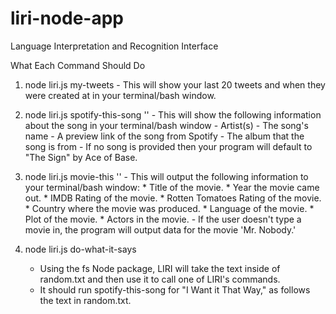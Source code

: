# liri-node-app
Language Interpretation and Recognition Interface

What Each Command Should Do
 1) node liri.js my-tweets
         - This will show your last 20 tweets and when they were created at in your terminal/bash window.

 2) node liri.js spotify-this-song '<song name here>'
         - This will show the following information about the song in your terminal/bash window
           - Artist(s)
           - The song's name
           - A preview link of the song from Spotify
           - The album that the song is from
         - If no song is provided then your program will default to "The Sign" by Ace of Base.
  
  3) node liri.js movie-this '<movie name here>'
         - This will output the following information to your terminal/bash window:
            * Title of the movie.
            * Year the movie came out.
            * IMDB Rating of the movie.
            * Rotten Tomatoes Rating of the movie.
            * Country where the movie was produced.
            * Language of the movie.
            * Plot of the movie.
            * Actors in the movie.
         - If the user doesn't type a movie in, the program will output data for the movie 'Mr. Nobody.'

  3) node liri.js do-what-it-says
        - Using the fs Node package, LIRI will take the text inside of random.txt and then use it to call one of LIRI's commands.
        - It should run spotify-this-song for "I Want it That Way," as follows the text in random.txt.
